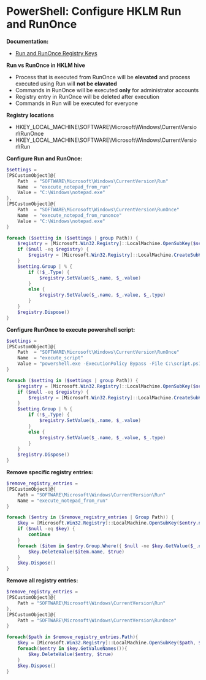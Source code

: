 # PowerShell: Configure HKLM Run and RunOnce

<b>Documentation:</b>

* [Run and RunOnce Registry Keys](https://learn.microsoft.com/en-us/windows/win32/setupapi/run-and-runonce-registry-keys)

<b>Run vs RunOnce in HKLM hive</b>

* Process that is executed from RunOnce will be <b>elevated</b> and process executed using Run will <b>not be elavated</b>
* Commands in RunOnce will be executed <b>only</b> for administrator accounts
* Registry entry in RunOnce will be deleted after execution
* Commands in Run will be executed for everyone

<b>Registry locations</b>

* HKEY_LOCAL_MACHINE\SOFTWARE\Microsoft\Windows\CurrentVersion\RunOnce
* HKEY_LOCAL_MACHINE\SOFTWARE\Microsoft\Windows\CurrentVersion\Run

<b>Configure Run and RunOnce:</b>

```powershell
$settings =
[PSCustomObject]@{
    Path  = "SOFTWARE\Microsoft\Windows\CurrentVersion\Run"
    Name  = "execute_notepad_from_run"
    Value = "C:\Windows\notepad.exe"
},
[PSCustomObject]@{
    Path  = "SOFTWARE\Microsoft\Windows\CurrentVersion\RunOnce"
    Name  = "execute_notepad_from_runonce"
    Value = "C:\Windows\notepad.exe"
}

foreach ($setting in ($settings | group Path)) {
    $registry = [Microsoft.Win32.Registry]::LocalMachine.OpenSubKey($setting.Name, $true)
    if ($null -eq $registry) {
        $registry = [Microsoft.Win32.Registry]::LocalMachine.CreateSubKey($setting.Name, $true)
    }
    $setting.Group | % {
        if (!$_.Type) {
            $registry.SetValue($_.name, $_.value)
        }
        else {
            $registry.SetValue($_.name, $_.value, $_.type)
        }
    }
    $registry.Dispose()
}
```

<b>Configure RunOnce to execute powershell script:</b>

```powershell
$settings =
[PSCustomObject]@{
    Path  = "SOFTWARE\Microsoft\Windows\CurrentVersion\RunOnce"
    Name  = "execute_script"
    Value = "powershell.exe -ExecutionPolicy Bypass -File C:\script.ps1"
}

foreach ($setting in ($settings | group Path)) {
    $registry = [Microsoft.Win32.Registry]::LocalMachine.OpenSubKey($setting.Name, $true)
    if ($null -eq $registry) {
        $registry = [Microsoft.Win32.Registry]::LocalMachine.CreateSubKey($setting.Name, $true)
    }
    $setting.Group | % {
        if (!$_.Type) {
            $registry.SetValue($_.name, $_.value)
        }
        else {
            $registry.SetValue($_.name, $_.value, $_.type)
        }
    }
    $registry.Dispose()
}
```

<b>Remove specific registry entries:</b>

```powershell
$remove_registry_entries =
[PSCustomObject]@{
    Path = "SOFTWARE\Microsoft\Windows\CurrentVersion\Run"
    Name = "execute_notepad_from_run"
}

foreach ($entry in ($remove_registry_entries | Group Path)) {
    $key = [Microsoft.Win32.Registry]::LocalMachine.OpenSubKey($entry.name, $true)
    if ($null -eq $key) {
        continue
    }
    foreach ($item in $entry.Group.Where({ $null -ne $key.GetValue($_.name) })) {
        $key.DeleteValue($item.name, $true)
    }
    $key.Dispose()
}
```

<b>Remove all registry entries:</b>

```powershell
$remove_registry_entries =
[PSCustomObject]@{
    Path = "SOFTWARE\Microsoft\Windows\CurrentVersion\Run"
},
[PSCustomObject]@{
    Path = "SOFTWARE\Microsoft\Windows\CurrentVersion\RunOnce"
}

foreach($path in $remove_registry_entries.Path){
    $key = [Microsoft.Win32.Registry]::LocalMachine.OpenSubKey($path, $true)
    foreach($entry in $key.GetValueNames()){
        $key.DeleteValue($entry, $true)
    }
    $key.Dispose()
}
```